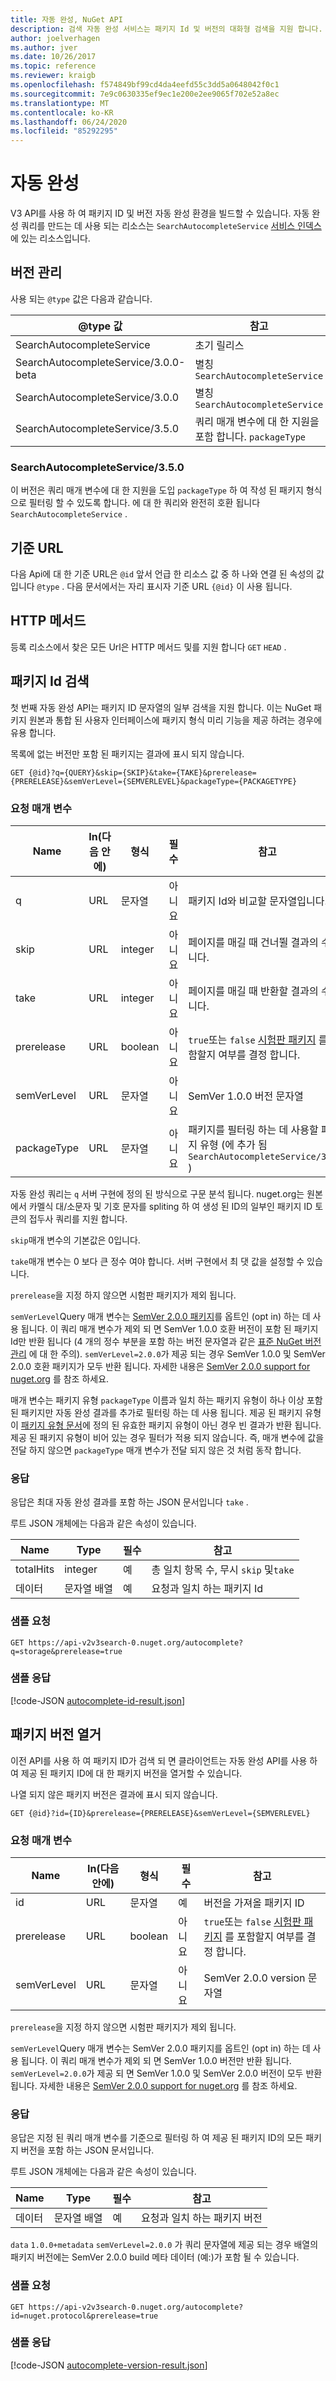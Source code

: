 ```yaml
---
title: 자동 완성, NuGet API
description: 검색 자동 완성 서비스는 패키지 Id 및 버전의 대화형 검색을 지원 합니다.
author: joelverhagen
ms.author: jver
ms.date: 10/26/2017
ms.topic: reference
ms.reviewer: kraigb
ms.openlocfilehash: f574849bf99cd4da4eefd55c3dd5a0648042f0c1
ms.sourcegitcommit: 7e9c0630335ef9ec1e200e2ee9065f702e52a8ec
ms.translationtype: MT
ms.contentlocale: ko-KR
ms.lasthandoff: 06/24/2020
ms.locfileid: "85292295"
---
```

# <a name="autocomplete"></a>자동 완성

V3 API를 사용 하 여 패키지 ID 및 버전 자동 완성 환경을 빌드할 수 있습니다. 자동 완성 쿼리를 만드는 데 사용 되는 리소스는 `SearchAutocompleteService` [서비스 인덱스](service-index.md)에 있는 리소스입니다.

## <a name="versioning"></a>버전 관리

사용 되는 `@type` 값은 다음과 같습니다.

@type 값                          | 참고
------------------------------------ | -----
SearchAutocompleteService            | 초기 릴리스
SearchAutocompleteService/3.0.0-beta | 별칭`SearchAutocompleteService`
SearchAutocompleteService/3.0.0   | 별칭`SearchAutocompleteService`
SearchAutocompleteService/3.5.0      | 쿼리 매개 변수에 대 한 지원을 포함 합니다. `packageType`

### <a name="searchautocompleteservice350"></a>SearchAutocompleteService/3.5.0
이 버전은 쿼리 매개 변수에 대 한 지원을 도입 `packageType` 하 여 작성 된 패키지 형식으로 필터링 할 수 있도록 합니다. 에 대 한 쿼리와 완전히 호환 됩니다 `SearchAutocompleteService` .

## <a name="base-url"></a>기준 URL

다음 Api에 대 한 기준 URL은 `@id` 앞서 언급 한 리소스 값 중 하 나와 연결 된 속성의 값입니다 `@type` . 다음 문서에서는 자리 표시자 기준 URL `{@id}` 이 사용 됩니다.

## <a name="http-methods"></a>HTTP 메서드

등록 리소스에서 찾은 모든 Url은 HTTP 메서드 및를 지원 합니다 `GET` `HEAD` .

## <a name="search-for-package-ids"></a>패키지 Id 검색

첫 번째 자동 완성 API는 패키지 ID 문자열의 일부 검색을 지원 합니다. 이는 NuGet 패키지 원본과 통합 된 사용자 인터페이스에 패키지 형식 미리 기능을 제공 하려는 경우에 유용 합니다.

목록에 없는 버전만 포함 된 패키지는 결과에 표시 되지 않습니다.

    GET {@id}?q={QUERY}&skip={SKIP}&take={TAKE}&prerelease={PRERELEASE}&semVerLevel={SEMVERLEVEL}&packageType={PACKAGETYPE}

### <a name="request-parameters"></a>요청 매개 변수

Name        | In(다음 안에)     | 형식    | 필수 | 참고
----------- | ------ | ------- | -------- | -----
q           | URL    | 문자열  | 아니요       | 패키지 Id와 비교할 문자열입니다.
skip        | URL    | integer | 아니요       | 페이지를 매길 때 건너뛸 결과의 수입니다.
take        | URL    | integer | 아니요       | 페이지를 매길 때 반환할 결과의 수입니다.
prerelease  | URL    | boolean | 아니요       | `true`또는 `false` [시험판 패키지](../create-packages/prerelease-packages.md) 를 포함할지 여부를 결정 합니다.
semVerLevel | URL    | 문자열  | 아니요       | SemVer 1.0.0 버전 문자열 
packageType | URL    | 문자열  | 아니요       | 패키지를 필터링 하는 데 사용할 패키지 유형 (에 추가 됨 `SearchAutocompleteService/3.5.0` )

자동 완성 쿼리는 `q` 서버 구현에 정의 된 방식으로 구문 분석 됩니다. nuget.org는 원본에서 카멜식 대/소문자 및 기호 문자를 spliting 하 여 생성 된 ID의 일부인 패키지 ID 토큰의 접두사 쿼리를 지원 합니다.

`skip`매개 변수의 기본값은 0입니다.

`take`매개 변수는 0 보다 큰 정수 여야 합니다. 서버 구현에서 최 댓 값을 설정할 수 있습니다.

`prerelease`을 지정 하지 않으면 시험판 패키지가 제외 됩니다.

`semVerLevel`Query 매개 변수는 [SemVer 2.0.0 패키지](https://github.com/NuGet/Home/wiki/SemVer2-support-for-nuget.org-%28server-side%29#identifying-semver-v200-packages)를 옵트인 (opt in) 하는 데 사용 됩니다.
이 쿼리 매개 변수가 제외 되 면 SemVer 1.0.0 호환 버전이 포함 된 패키지 Id만 반환 됩니다 (4 개의 정수 부분을 포함 하는 버전 문자열과 같은 [표준 NuGet 버전 관리](../concepts/package-versioning.md) 에 대 한 주의).
`semVerLevel=2.0.0`가 제공 되는 경우 SemVer 1.0.0 및 SemVer 2.0.0 호환 패키지가 모두 반환 됩니다. 자세한 내용은 [SemVer 2.0.0 support for nuget.org](https://github.com/NuGet/Home/wiki/SemVer2-support-for-nuget.org-%28server-side%29) 를 참조 하세요.

매개 변수는 패키지 유형 `packageType` 이름과 일치 하는 패키지 유형이 하나 이상 포함 된 패키지만 자동 완성 결과를 추가로 필터링 하는 데 사용 됩니다.
제공 된 패키지 유형이 [패키지 유형 문서](https://github.com/NuGet/Home/wiki/Package-Type-%5BPacking%5D)에 정의 된 유효한 패키지 유형이 아닌 경우 빈 결과가 반환 됩니다.
제공 된 패키지 유형이 비어 있는 경우 필터가 적용 되지 않습니다. 즉, 매개 변수에 값을 전달 하지 않으면 `packageType` 매개 변수가 전달 되지 않은 것 처럼 동작 합니다.

### <a name="response"></a>응답

응답은 최대 자동 완성 결과를 포함 하는 JSON 문서입니다 `take` .

루트 JSON 개체에는 다음과 같은 속성이 있습니다.

Name      | Type             | 필수 | 참고
--------- | ---------------- | -------- | -----
totalHits | integer          | 예      | 총 일치 항목 수, 무시 `skip` 및`take`
데이터      | 문자열 배열 | 예      | 요청과 일치 하는 패키지 Id

### <a name="sample-request"></a>샘플 요청

    GET https://api-v2v3search-0.nuget.org/autocomplete?q=storage&prerelease=true

### <a name="sample-response"></a>샘플 응답

[!code-JSON [autocomplete-id-result.json](./_data/autocomplete-id-result.json)]

## <a name="enumerate-package-versions"></a>패키지 버전 열거

이전 API를 사용 하 여 패키지 ID가 검색 되 면 클라이언트는 자동 완성 API를 사용 하 여 제공 된 패키지 ID에 대 한 패키지 버전을 열거할 수 있습니다.

나열 되지 않은 패키지 버전은 결과에 표시 되지 않습니다.

    GET {@id}?id={ID}&prerelease={PRERELEASE}&semVerLevel={SEMVERLEVEL}

### <a name="request-parameters"></a>요청 매개 변수

Name        | In(다음 안에)     | 형식    | 필수 | 참고
----------- | ------ | ------- | -------- | -----
id          | URL    | 문자열  | 예      | 버전을 가져올 패키지 ID
prerelease  | URL    | boolean | 아니요       | `true`또는 `false` [시험판 패키지](../create-packages/prerelease-packages.md) 를 포함할지 여부를 결정 합니다.
semVerLevel | URL    | 문자열  | 아니요       | SemVer 2.0.0 version 문자열 

`prerelease`을 지정 하지 않으면 시험판 패키지가 제외 됩니다.

`semVerLevel`Query 매개 변수는 SemVer 2.0.0 패키지를 옵트인 (opt in) 하는 데 사용 됩니다. 이 쿼리 매개 변수가 제외 되 면 SemVer 1.0.0 버전만 반환 됩니다. `semVerLevel=2.0.0`가 제공 되 면 SemVer 1.0.0 및 SemVer 2.0.0 버전이 모두 반환 됩니다. 자세한 내용은 [SemVer 2.0.0 support for nuget.org](https://github.com/NuGet/Home/wiki/SemVer2-support-for-nuget.org-%28server-side%29) 를 참조 하세요.

### <a name="response"></a>응답

응답은 지정 된 쿼리 매개 변수를 기준으로 필터링 하 여 제공 된 패키지 ID의 모든 패키지 버전을 포함 하는 JSON 문서입니다.

루트 JSON 개체에는 다음과 같은 속성이 있습니다.

Name      | Type             | 필수 | 참고
--------- | ---------------- | -------- | -----
데이터      | 문자열 배열 | 예      | 요청과 일치 하는 패키지 버전

`data` `1.0.0+metadata` `semVerLevel=2.0.0` 가 쿼리 문자열에 제공 되는 경우 배열의 패키지 버전에는 SemVer 2.0.0 build 메타 데이터 (예:)가 포함 될 수 있습니다.

### <a name="sample-request"></a>샘플 요청

    GET https://api-v2v3search-0.nuget.org/autocomplete?id=nuget.protocol&prerelease=true

### <a name="sample-response"></a>샘플 응답

[!code-JSON [autocomplete-version-result.json](./_data/autocomplete-version-result.json)]
